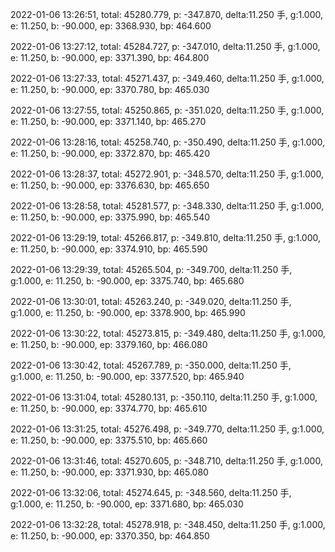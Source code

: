 2022-01-06 13:26:51, total: 45280.779, p: -347.870, delta:11.250 手, g:1.000, e: 11.250, b: -90.000, ep: 3368.930, bp: 464.600

2022-01-06 13:27:12, total: 45284.727, p: -347.010, delta:11.250 手, g:1.000, e: 11.250, b: -90.000, ep: 3371.390, bp: 464.800

2022-01-06 13:27:33, total: 45271.437, p: -349.460, delta:11.250 手, g:1.000, e: 11.250, b: -90.000, ep: 3370.780, bp: 465.030

2022-01-06 13:27:55, total: 45250.865, p: -351.020, delta:11.250 手, g:1.000, e: 11.250, b: -90.000, ep: 3371.140, bp: 465.270

2022-01-06 13:28:16, total: 45258.740, p: -350.490, delta:11.250 手, g:1.000, e: 11.250, b: -90.000, ep: 3372.870, bp: 465.420

2022-01-06 13:28:37, total: 45272.901, p: -348.570, delta:11.250 手, g:1.000, e: 11.250, b: -90.000, ep: 3376.630, bp: 465.650

2022-01-06 13:28:58, total: 45281.577, p: -348.330, delta:11.250 手, g:1.000, e: 11.250, b: -90.000, ep: 3375.990, bp: 465.540

2022-01-06 13:29:19, total: 45266.817, p: -349.810, delta:11.250 手, g:1.000, e: 11.250, b: -90.000, ep: 3374.910, bp: 465.590

2022-01-06 13:29:39, total: 45265.504, p: -349.700, delta:11.250 手, g:1.000, e: 11.250, b: -90.000, ep: 3375.740, bp: 465.680

2022-01-06 13:30:01, total: 45263.240, p: -349.020, delta:11.250 手, g:1.000, e: 11.250, b: -90.000, ep: 3378.900, bp: 465.990

2022-01-06 13:30:22, total: 45273.815, p: -349.480, delta:11.250 手, g:1.000, e: 11.250, b: -90.000, ep: 3379.160, bp: 466.080

2022-01-06 13:30:42, total: 45267.789, p: -350.000, delta:11.250 手, g:1.000, e: 11.250, b: -90.000, ep: 3377.520, bp: 465.940

2022-01-06 13:31:04, total: 45280.131, p: -350.110, delta:11.250 手, g:1.000, e: 11.250, b: -90.000, ep: 3374.770, bp: 465.610

2022-01-06 13:31:25, total: 45276.498, p: -349.770, delta:11.250 手, g:1.000, e: 11.250, b: -90.000, ep: 3375.510, bp: 465.660

2022-01-06 13:31:46, total: 45270.605, p: -348.710, delta:11.250 手, g:1.000, e: 11.250, b: -90.000, ep: 3371.930, bp: 465.080

2022-01-06 13:32:06, total: 45274.645, p: -348.560, delta:11.250 手, g:1.000, e: 11.250, b: -90.000, ep: 3371.680, bp: 465.030

2022-01-06 13:32:28, total: 45278.918, p: -348.450, delta:11.250 手, g:1.000, e: 11.250, b: -90.000, ep: 3370.350, bp: 464.850